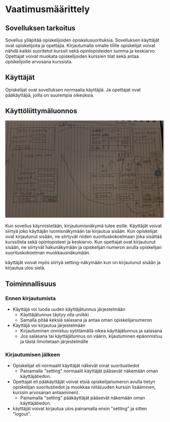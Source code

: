 # Vaatimusmäärittely

## Sovelluksen tarkoitus

Sovellus ylläpitää opiskelijoiden opiskelusuorituksia. Sovelluksen käyttäjät ovat opiskelijoita ja opettajia. 
Kirjautumalla omalle tilille opiskelijat voivat nähdä kaikki suoritetut kurssit sekä opintopisteiden summa ja keskiarvo. 
Opettajat voivat muokata opiskelijoiden kurssien tilat sekä antaa opiskelijoille arvosana kurssista.

## Käyttäjät

Opiskelijat ovat sovelluksen normaalia käyttäjiä. Ja opettajat ovat pääkäyttäjiä, joilla on suurempia oikeuksia. 

## Käyttöliittymäluonnos

![](https://github.com/ds20220914/ohjelmistotekniikka/blob/main/harjoitustyo/dokumentaatio/kuvat/Kuvakaappaus%20-%202023-03-23%2003-08-53.png)

Kun sovellus käynnistetään, kirjautumisnäkymä tulee esille. Käyttäjät voivat siirtyä joko käyttäjän luomisnäkymään 
tai kirjautua sisään. Kun opiskelijat ovat kirjautunut sisään, ne siirtyvät niiden suorituskokoelmaan joka sisältää
kurssilista sekä opintopisteet ja keskiarvo. Kun opettajat ovat kirjautunut sisään, ne siirtyvät hakunäkymään ja
opiskelijan numeron avulla opiskelijan suorituskokoelman muokkausnäkumään. 

käyttäjät voivat myös siirtyä setting-näkymään kun on kirjautunut sisään ja kirjautua ulos sielä. 
 
## Toiminnallisuus

### Ennen kirjautumista

- Käyttäjä voi luoda uuden käyttäjätunnus järjestelmään
  - Käyttäjätunnus täytyy olla uniikki
  - Samalla pitää keksiä salasana ja antaa oman opiskelijanumeron
- Käyttäjä voi kirjautua järjestelmään
  - Kirjautuminen onnistuu syöttämällä oikea käyttäjätunnus ja salasana 
  - Jos salasana tai käyttäjätunnus on väärin, kijautuminen epäonnistuu ja tästä ilmoitetaan järjestelmälle

### Kirjautumisen jälkeen

- Opiskelijat eli normaalit käyttäjät näkevät omat suoritustiedot
  - Painamalla "setting" normaalit käyttäjät pääsevät näkemään oman käyttäjätiedon. 
- Opettajat eli pääkäyttäjät voivat etsiä opiskelijanumeron avulla tietyn opiskelijan suoritustiedot ja muokkaa
  niitä(uuden kurssin lisääminen, kurssin arvosanan antaaminen). 
  - Painamalla "setting" pääkäyttäjät pääsevät näkemään oman käyttäjätiedon. 
- käyttäjät voivat kirjautua ulos painamalla ensin "setting" ja sitten "logout". 
